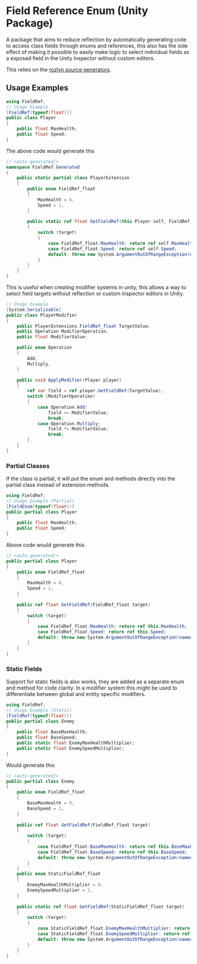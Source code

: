 # Field Reference Enum (Unity Package)
A package that aims to reduce reflection by automatically generating code to access class fields through enums and references, this also has the side effect of making it possible to easily make logic to select individual fields as a exposed field in the Unity Inspector without custom editors.

This relies on the [rozlyn source generators](https://docs.unity3d.com/6000.1/Documentation/Manual/roslyn-analyzers.html).

## Usage Examples 
```csharp
using FieldRef;
// Usage Example
[FieldRef(typeof(float))]
public class Player
{
    public float MaxHealth;
    public float Speed;
}
```
The above code would generate this

```csharp
// <auto-generated/>
namespace FieldRef.Generated
{
    public static partial class PlayerExtension
    {
        public enum FieldRef_float
        {
            MaxHealth = 0,
            Speed = 1,
        }
        
        public static ref float GetFieldRef(this Player self, FieldRef_float target)
        {
            switch (target)
            {
                case FieldRef_float.MaxHealth: return ref self.MaxHealth;
                case FieldRef_float.Speed: return ref self.Speed;
                default: throw new System.ArgumentOutOfRangeException(nameof(target));
            }
        }
    }
}
```
This is useful when creating modifier systems in unity, this allows a way to select field targets without reflection or custom inspector editors in Unity.
```csharp
// Usage Example
[System.Serializable]
public class PlayerModifier
{
    public PlayerExtensions.FieldRef_float TargetValue;
    public Operation ModifierOperation;
    public float ModifierValue;

    public enum Operation
    {
        Add,
        Multiply,
    }

    public void ApplyModifier(Player player)
    {
        ref var field = ref player.GetFieldRef(TargetValue);
        switch (ModifierOperation)
        {
            case Operation.Add:
                field += ModifierValue;
                break;
            case Operation.Multiply:
                field *= ModifierValue;
                break;
        }
    }
}
```
### Partial Classes
If the class is partial, it will put the enum and methods directly into the partial class instead of extension methods.

```csharp
using FieldRef;
// Usage Example (Partial)
[FieldEnum(typeof(float))]
public partial class Player
{
    public float MaxHealth;
    public float Speed;
}
```
Above code would generate this
```csharp
// <auto-generated/>
public partial class Player
{
    public enum FieldRef_float
    {
        MaxHealth = 0,
        Speed = 1,
    }
    
    public ref float GetFieldRef(FieldRef_float target)
    {
        switch (target)
        {
            case FieldRef_float.MaxHealth: return ref this.MaxHealth;
            case FieldRef_float.Speed: return ref this.Speed;
            default: throw new System.ArgumentOutOfRangeException(nameof(target));
        }
    }
}
```

### Static Fields
Support for static fields is also works, they are added as a separate enum and method for code clarity. In a modifier system this might be used to differentiate between global and entity specific modifiers.
```csharp
using FieldRef;
// Usage Example (Static)
[FieldRef(typeof(float))]
public partial class Enemy
{
    public float BaseMaxHealth;
    public float BaseSpeed;
    public static float EnemyMaxHealthMultiplier;
    public static float EnemySpeedMultiplier;
}
```
Would generate this
```csharp
// <auto-generated/>
public partial class Enemy
{
    public enum FieldRef_float
    {
        BaseMaxHealth = 0,
        BaseSpeed = 1,
    }
    
    public ref float GetFieldRef(FieldRef_float target)
    {
        switch (target)
        {
            case FieldRef_float.BaseMaxHealth: return ref this.BaseMaxHealth;
            case FieldRef_float.BaseSpeed: return ref this.BaseSpeed;
            default: throw new System.ArgumentOutOfRangeException(nameof(target));
        }
    }
    public enum StaticFieldRef_float
    {
        EnemyMaxHealthMultiplier = 0,
        EnemySpeedMultiplier = 1,
    }
    
    public static ref float GetFieldRef(StaticFieldRef_float target)
    {
        switch (target)
        {
            case StaticFieldRef_float.EnemyMaxHealthMultiplier: return ref Enemy.EnemyMaxHealthMultiplier;
            case StaticFieldRef_float.EnemySpeedMultiplier: return ref Enemy.EnemySpeedMultiplier;
            default: throw new System.ArgumentOutOfRangeException(nameof(target));
        }
    }
}
```